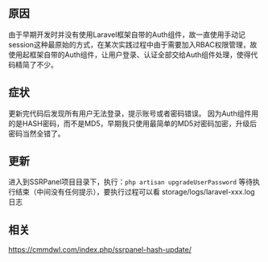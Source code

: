 ## 原因
由于早期开发时并没有使用Laravel框架自带的Auth组件，故一直使用手动记session这种最原始的方式，在某次实践过程中由于需要加入RBAC权限管理，故使用起框架自带的Auth组件，让用户登录、认证全部交给Auth组件处理，使得代码精简了不少。

## 症状
更新完代码后发现所有用户无法登录，提示账号或者密码错误。
因为Auth组件用的是HASH密码，而不是MD5，早期我只使用最简单的MD5对密码加密，升级后密码当然全错了。

## 更新
进入到SSRPanel项目目录下，执行：`php artisan upgradeUserPassword`
等待执行结束（中间没有任何提示），要执行过程可以看 storage/logs/laravel-xxx.log 日志

## 相关
https://cmmdwl.com/index.php/ssrpanel-hash-update/